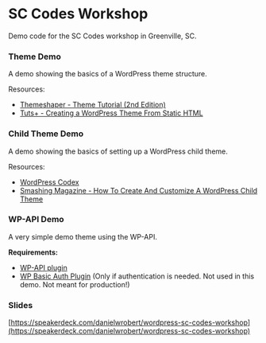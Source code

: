 # SC Codes Workshop

Demo code for the SC Codes workshop in Greenville, SC.


### Theme Demo

A demo showing the basics of a WordPress theme structure.

Resources:

- [Themeshaper - Theme Tutorial (2nd Edition)](https://themeshaper.com/2012/10/22/the-themeshaper-wordpress-theme-tutorial-2nd-edition/)
- [Tuts+ - Creating a WordPress Theme From Static HTML](https://code.tutsplus.com/series/creating-a-wordpress-theme-from-static-html--wp-34294)


### Child Theme Demo

A demo showing the basics of setting up a WordPress child theme.

Resources:

- [WordPress Codex](https://codex.wordpress.org/Child_Themes)
- [Smashing Magazine - How To Create And Customize A WordPress Child Theme](https://www.smashingmagazine.com/2016/01/create-customize-wordpress-child-theme)


### WP-API Demo

A very simple demo theme using the WP-API.

**Requirements:**
- [WP-API plugin](https://wordpress.org/plugins/rest-api/)
- [WP Basic Auth Plugin](https://github.com/WP-API/Basic-Auth) (Only if authentication is needed. Not used in this demo. Not meant for production!)


### Slides

[https://speakerdeck.com/danielwrobert/wordpress-sc-codes-workshop](https://speakerdeck.com/danielwrobert/wordpress-sc-codes-workshop)
